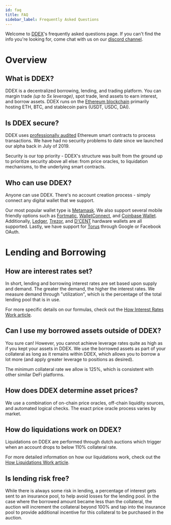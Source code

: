 ```yaml
---
id: faq
title: FAQ
sidebar_label: Frequently Asked Questions
---
```


Welcome to [DDEX](https://ddex.io)'s frequently asked questions page. If you can't find the info you're looking for, come chat with us on our [discord channel](https://discord.gg/g6C6jfB).

# Overview

## What is DDEX?

DDEX is a decentralized borrowing, lending, and trading platform. You can margin trade *(up to 5x leverage)*, spot trade, lend assets to earn interest, and borrow assets. DDEX runs on the [Ethereum blockchain](https://ethereum.org/en/) primarily hosting ETH, BTC, and stablecoin pairs (USDT, USDC, DAI).

## Is DDEX secure?

DDEX uses [professionally audited](https://github.com/HydroProtocol/audit-reports/blob/master/2.0/hydro_audit_report_2019_14_en_1_0.pdf) Ethereum smart contracts to process transactions. We have had no security problems to date since we launched our alpha back in July of 2019.

Security is our top priority - DDEX's structure was built from the ground up to prioritize security above all else: from price oracles, to liquidation mechanisms, to the underlying smart contracts.

## Who can use DDEX?

Anyone can use DDEX. There's no account creation process - simply connect any digital wallet that we support.

Our most popular wallet type is [Metamask](https://metamask.io/). We also support several mobile friendly options such as [Fortmatic](https://fortmatic.com/), [WalletConnect](https://walletconnect.org/), and [Coinbase Wallet](https://wallet.coinbase.com/). Additionally, [Ledger](https://www.ledger.com/), [Trezor](https://trezor.io/), and [D'CENT](https://dcentwallet.com/) hardware wallets are all supported. Lastly, we have support for [Torus](https://tor.us/) through Google or Facebook OAuth.

# Lending and Borrowing

## How are interest rates set?

In short, lending and borrowing interest rates are set based upon supply and demand. The greater the demand, the higher the interest rates. We measure demand through "utilization", which is the percentage of the total lending pool that is in use.

For more specific details on our formulas, check out the [How Interest Rates Work article](interest).

## Can I use my borrowed assets outside of DDEX?

You sure can! However, you cannot achieve leverage rates quite as high as if you kept your assets in DDEX. We use the borrowed assets as part of your collateral as long as it remains within DDEX, which allows you to borrow a lot more (and apply greater leverage to positions as desired).

The minimum collateral rate we allow is 125%, which is consistent with other similar DeFi platforms.

## How does DDEX determine asset prices?

We use a combination of on-chain price oracles, off-chain liquidity sources, and automated logical checks. The exact price oracle process varies by market.

## How do liquidations work on DDEX?

Liquidations on DDEX are performed through dutch auctions which trigger when an account drops to below 110% collateral rate.

For more detailed information on how our liquidations work, check out the [How Liquidations Work article](liquidations).

## Is lending risk free?

While there is always some risk in lending, a percentage of interest gets sent to an insurance pool, to help avoid losses for the lending pool. In the case where the borrowed amount became less than the collateral, the auction will increment the collateral beyond 100% and tap into the insurance pool to provide additional incentive for this collateral to be purchased in the auction.